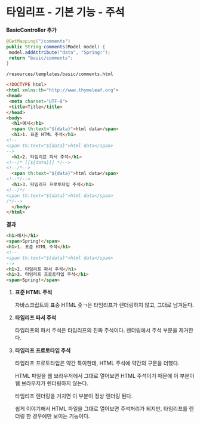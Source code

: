 # 타임리프 - 기본 기능 - 주석

**BasicController 추가**

```java
@GetMapping("/comments")
public String comments(Model model) {
 model.addAttribute("data", "Spring!");
 return "basic/comments";
}
```



`/resources/templates/basic/comments.html`

```html
<!DOCTYPE html>
<html xmlns:th="http://www.thymeleaf.org">
<head>
 <meta charset="UTF-8">
 <title>Title</title>
</head>
<body>
  <h1>예시</h1>
  <span th:text="${data}">html data</span>
  <h1>1. 표준 HTML 주석</h1>
<!--
<span th:text="${data}">html data</span>
-->
  <h1>2. 타임리프 파서 주석</h1>
<!--/* [[${data}]] */-->
<!--/*-->
  <span th:text="${data}">html data</span>
<!--*/-->
  <h1>3. 타임리프 프로토타입 주석</h1>
<!--/*/
<span th:text="${data}">html data</span>
/*/-->
  </body>
</html>
```



**결과**

```html
<h1>예시</h1>
<span>Spring!</span>
<h1>1. 표준 HTML 주석</h1>
<!--
<span th:text="${data}">html data</span>
-->
<h1>2. 타임리프 파서 주석</h1>
<h1>3. 타임리프 프로토타입 주석</h1>
<span>Spring!</span>
```

1. **표준 HTML 주석**

   자바스크립트의 표중 HTML 줏ㄱ은 타임리프가 렌더링하지 않고, 그대로 남겨둔다.

   

2. **타임리프 파서 주석**

   타임리프의 파서 주석은 타임리프의 진짜 주석이다. 렌더링에서 주석 부분을 제거한다.

   

3. **타임리프 프로토타입 주석**

   타임리프 프로토타입은 약간 특이한데, HTML 주석에 약간의 구문을 더했다.

   HTML 파일을 웹 브라우저에서 그대로 열어보면 HTML 주석이기 때문에 이 부분이 웹 브라우저가 렌더링하지 않는다.

   타임리프 렌더링을 거치면 이 부분이 정상 렌더링 된다.

   쉽게 이야기해서 HTML 파일을 그대로 열어보면 주석처리가 되지만, 타임리프를 렌더링 한 경우에만 보이는 기능이다.

